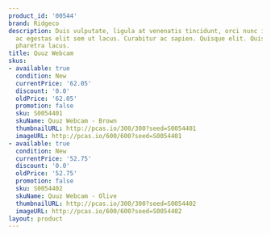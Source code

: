 ```yaml
---
product_id: '00544'
brand: Ridgeco
description: Duis vulputate, ligula at venenatis tincidunt, orci nunc interdum leo,
  ac egestas elit sem ut lacus. Curabitur ac sapien. Quisque elit. Quisque elementum
  pharetra lacus.
title: Quuz Webcam
skus:
- available: true
  condition: New
  currentPrice: '62.05'
  discount: '0.0'
  oldPrice: '62.05'
  promotion: false
  sku: S0054401
  skuName: Quuz Webcam - Brown
  thumbnailURL: http://pcas.io/300/300?seed=S0054401
  imageURL: http://pcas.io/600/600?seed=S0054401
- available: true
  condition: New
  currentPrice: '52.75'
  discount: '0.0'
  oldPrice: '52.75'
  promotion: false
  sku: S0054402
  skuName: Quuz Webcam - Olive
  thumbnailURL: http://pcas.io/300/300?seed=S0054402
  imageURL: http://pcas.io/600/600?seed=S0054402
layout: product
---
```

